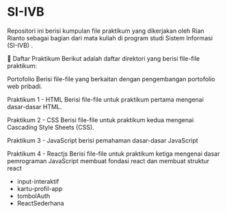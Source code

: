 # SI-IVB
Repositori ini berisi kumpulan file praktikum yang dikerjakan oleh Rian Rianto sebagai bagian dari mata kuliah di program studi Sistem Informasi (SI-IVB) .

📁 Daftar Praktikum
Berikut adalah daftar direktori yang berisi file-file praktikum:

Portofolio
Berisi file-file yang berkaitan dengan pengembangan portofolio web pribadi.

Praktikum 1 - HTML
Berisi file-file untuk praktikum pertama mengenai dasar-dasar HTML.

Praktikum 2 - CSS
Berisi file-file untuk praktikum kedua mengenai Cascading Style Sheets (CSS).

Praktikum 3 - JavaScript
berisi pemahaman dasar-dasar JavaScript 

Praktikum 4 - Reactjs
Berisi file-file untuk praktikum ketiga mengenai dasar pemrograman JavaScript
membuat fondasi react dan membuat struktur react
   - input-interaktif
   - kartu-profil-app
   - tombolAuth
   - ReactSederhana

